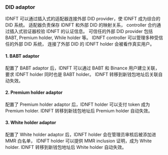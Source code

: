 ### DID adaptor
IDNFT 可以通过插入式的适配器连接外部 DID provider，使 IDNFT 成为综合的 DID 系统。
适配器负责保存 IDNFT 和外部 DID 的映射关系，
controller 合约通过插入式验证器校验 IDNFT 的认证信息。
可信任的外部 DID provider 包括 BABT, Premium holder, While holder 等。
IDNFT controller 可以管理多种受信任的外部 DID 系统，
连接了外部 DID 的 IDNFT holder 会被看作真实用户。
#### 1. BABT adaptor
配置了 BABT adaptor 后，IDNFT 可以通过 BABT 和 Binance 用户建立关联，
要求 IDNFT holder 同时也是 BABT holder。
IDNFT 转移到新钱包地址后关联自动失效。
#### 2. Premium holder adaptor
配置了 Premium holder adaptor 后，IDNFT holder 可以支付 token 成为 Premium holder.
IDNFT 转移到新钱包地址后 Premium holder 自动失效。
#### 3. White holder adaptor
配置了 White holder adaptor 后，IDNFT holder 会在管理员审核后被添加进 MMR 白名单，
IDNFT holder 可以提供 MMR inclusion 证明，成为 White holder.
IDNFT 转移到新钱包地址后 White holder 自动失效。